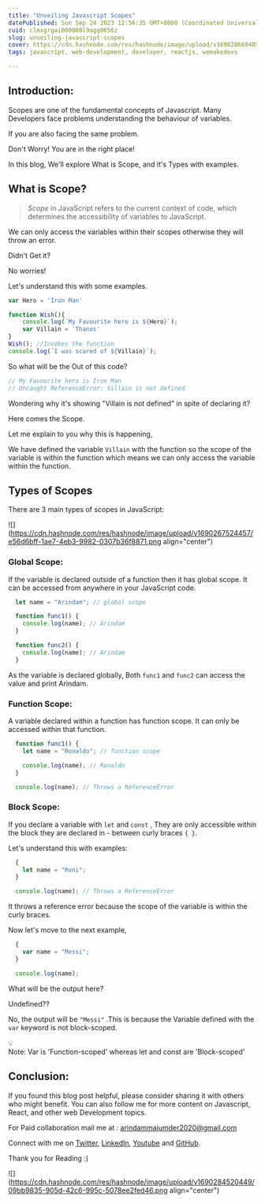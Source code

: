 ```yaml
---
title: "Unveiling Javascript Scopes"
datePublished: Sun Sep 24 2023 12:56:35 GMT+0000 (Coordinated Universal Time)
cuid: clmxgrgai000008l9agg0656z
slug: unveiling-javascript-scopes
cover: https://cdn.hashnode.com/res/hashnode/image/upload/v1690286604855/a31b1fb1-606e-4b0a-a9a4-cd5edfcdb3d3.png
tags: javascript, web-development, developer, reactjs, wemakedevs

---
```


## Introduction:

Scopes are one of the fundamental concepts of Javascript. Many Developers face problems understanding the behaviour of variables.

If you are also facing the same problem.

Don't Worry! You are in the right place!

In this blog, We'll explore What is Scope, and it's Types with examples.

## What is Scope?

> *Scope* in JavaScript refers to the current context of code, which determines the accessibility of variables to JavaScript.

We can only access the variables within their scopes otherwise they will throw an error.

Didn't Get it?

No worries!

Let's understand this with some examples.

```javascript
var Hero = 'Iron Man'

function Wish(){
    console.log(`My Favourite hero is ${Hero}`);
    var Villain = 'Thanos' 
} 
Wish(); //Invokes the function
console.log(`I was scared of ${Villain}`);
```

So what will be the Out of this code?

```javascript
// My Favourite hero is Iron Man
// Uncaught ReferenceError: Villain is not defined
```

Wondering why it's showing "Villain is not defined" in spite of declaring it?

Here comes the Scope.

Let me explain to you why this is happening,

We have defined the variable `Villain` with the function so the scope of the variable is within the function which means we can only access the variable within the function.

## Types of Scopes

There are 3 main types of scopes in JavaScript:

![](https://cdn.hashnode.com/res/hashnode/image/upload/v1690267524457/e56d6bff-1ae7-4eb3-9982-0307b36f8871.png align="center")

### Global Scope:

If the variable is declared outside of a function then it has global scope. It can be accessed from anywhere in your JavaScript code.

```javascript
  let name = "Arindam"; // global scope

  function func1() {
    console.log(name); // Arindam
  }

  function func2() {
    console.log(name); // Arindam
  }
```

As the variable is declared globally, Both `func1` and `func2` can access the value and print Arindam.

### Function Scope:

A variable declared within a function has function scope. It can only be accessed within that function.

```javascript
  function func1() {
    let name = "Ronaldo"; // function scope

    console.log(name); // Ronaldo 
  }

  console.log(name); // Throws a ReferenceError
```

### Block Scope:

If you declare a variable with `let` and `const` , They are only accessible within the block they are declared in - between curly braces `{ }`.

Let's understand this with examples:

```javascript
  {
    let name = "Roni";
  }

  console.log(name); // Throws a ReferenceError
```

It throws a reference error because the scope of the variable is within the curly braces.

Now let's move to the next example,

```javascript
  {
    var name = "Messi";
  }

  console.log(name);
```

What will be the output here?

Undefined??

No, the output will be `"Messi"` .This is because the Variable defined with the `var` keyword is not block-scoped.

<div data-node-type="callout">
<div data-node-type="callout-emoji">💡</div>
<div data-node-type="callout-text">Note: Var is 'Function-scoped' whereas let and const are 'Block-scoped'</div>
</div>

## Conclusion:

If you found this blog post helpful, please consider sharing it with others who might benefit. You can also follow me for more content on Javascript, React, and other web Development topics.

For Paid collaboration mail me at : [arindammajumder2020@gmail.com](mailto:arindammajumder2020@gmail.com)

Connect with me on [Twitter](https://twitter.com/intent/follow?screen_name=Arindam_1729), [LinkedIn](https://www.linkedin.com/in/arindam2004/), [Youtube](https://www.youtube.com/channel/@Arindam_1729) and [GitHub](https://github.com/Arindam200).

Thank you for Reading :)

![](https://cdn.hashnode.com/res/hashnode/image/upload/v1690284520449/09bb9835-905d-42c6-995c-5078ee2fed46.png align="center")